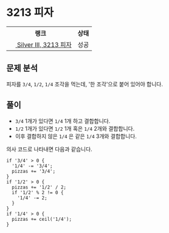 # 3213 피자



<table>
  <tr>
    <th>랭크</th>
    <th>상태</th>
  </tr>
  <tr>
    <td>
      <a href="http://noj.am/3213">
        <img src="https://static.solved.ac/tier_small/8.svg" height="16px"/>
        Silver III, 3213 피자
      </a>
    </td>
    <td>
      성공
    </td>
  </tr>
</table>



## 문제 분석

피자를 `3/4`, `1/2`, `1/4` 조각을 먹는데, '한 조각'으로 붙어 있어야 합니다.

## 풀이

- `3/4` 1개가 있다면 `1/4` 1개 하고 결합합니다.
- `1/2` 1개가 있다면 `1/2` 1개 혹은 `1/4` 2개와 결합합니다.
- 이후 결합하지 않은 `1/4` 은 같은 `1/4` 3개와 결합합니다.

의사 코드로 나타내면 다음과 같습니다.

```pseudo-node
if '3/4' > 0 {
  '1/4' -= '3/4';
  pizzas += '3/4';
}
if '1/2' > 0 {
  pizzas += '1/2' / 2;
  if '1/2' % 2 != 0 {
    '1/4' -= 2;
  }
}
if '1/4' > 0 {
  pizzas += ceil('1/4');
}
```
